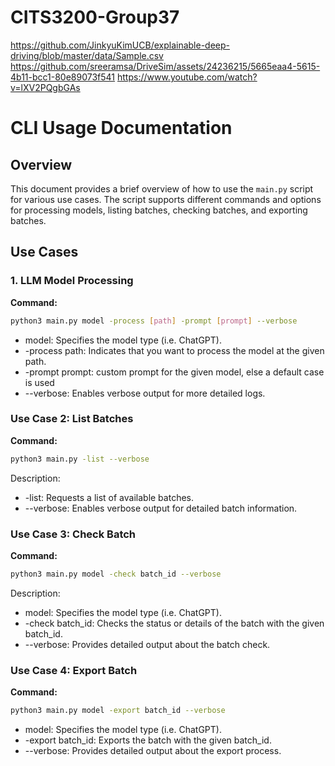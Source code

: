 # CITS3200-Group37

https://github.com/JinkyuKimUCB/explainable-deep-driving/blob/master/data/Sample.csv
https://github.com/sreeramsa/DriveSim/assets/24236215/5665eaa4-5615-4b11-bcc1-80e89073f541
https://www.youtube.com/watch?v=lXV2PQgbGAs

# CLI Usage Documentation

## Overview

This document provides a brief overview of how to use the `main.py` script for various use cases. The script supports different commands and options for processing models, listing batches, checking batches, and exporting batches.

## Use Cases

### 1. LLM Model Processing

**Command:**

```bash
python3 main.py model -process [path] -prompt [prompt] --verbose
```

- model: Specifies the model type (i.e. ChatGPT).
- -process path: Indicates that you want to process the model at the given path.
- -prompt prompt: custom prompt for the given model, else a default case is used
- --verbose: Enables verbose output for more detailed logs.

### Use Case 2: List Batches

**Command:**

```bash
python3 main.py -list --verbose
```

Description:

- -list: Requests a list of available batches.
- --verbose: Enables verbose output for detailed batch information.


### Use Case 3: Check Batch

**Command:**

```bash
python3 main.py model -check batch_id --verbose
```

Description:

- model: Specifies the model type (i.e. ChatGPT).
- -check batch_id: Checks the status or details of the batch with the given batch_id.
- --verbose: Provides detailed output about the batch check.

### Use Case 4: Export Batch

**Command:**

```bash
python3 main.py model -export batch_id --verbose
```

- model: Specifies the model type (i.e. ChatGPT).
- -export batch_id: Exports the batch with the given batch_id.
- --verbose: Provides detailed output about the export process.